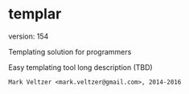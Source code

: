 templar
=======

version: 154

Templating solution for programmers

Easy templating tool long description (TBD)

	Mark Veltzer <mark.veltzer@gmail.com>, 2014-2016
